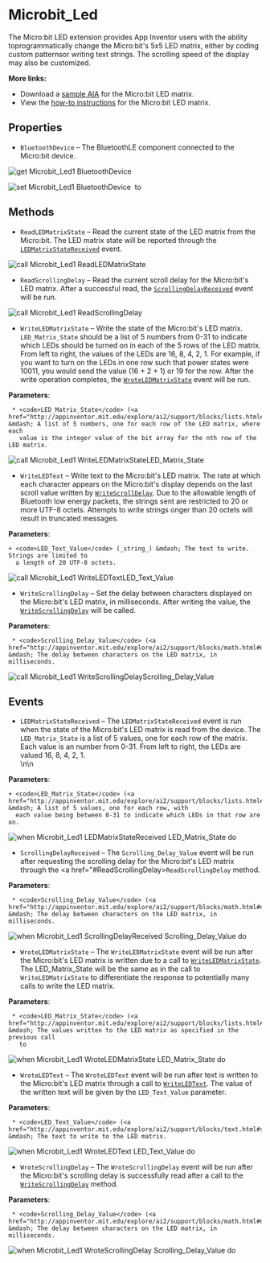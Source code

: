 # Microbit_Led

The Micro:bit LED extension provides App Inventor users with the ability toprogrammatically change the Micro:bit's 5x5 LED matrix, either by coding custom patternsor writing text strings. The scrolling speed of the display may also be customized.<br>

<strong>More links:</strong><ul><li>Download a <a href='/extensions/Microbit_Led.aia' target='_blank'>sample AIA</a> for the Micro:bit LED matrix.</li><li>View the <a href='/how-to/Microbit_Led.html' target='_blank'>how-to instructions</a> for the Micro:bit LED matrix.</li></ul>

## Properties

+ <a name="BluetoothDevice"></a>`BluetoothDevice` – The BluetoothLE component connected to the Micro:bit device.


![get Microbit_Led1 BluetoothDevice ](blocks/Microbit_Led.BluetoothDevice_getter.svg)


![set Microbit_Led1 BluetoothDevice  to](blocks/Microbit_Led.BluetoothDevice_setter.svg)

## Methods

+ <a name="ReadLEDMatrixState"></a>`ReadLEDMatrixState` – Read the current state of the LED matrix from the Micro:bit. The LED matrix state will be
 reported through the <a href="#LEDMatrixStateReceived"><code>LEDMatrixStateReceived</code></a>
 event.

![call Microbit_Led1 ReadLEDMatrixState](blocks/Microbit_Led.ReadLEDMatrixState.svg)

+ <a name="ReadScrollingDelay"></a>`ReadScrollingDelay` – Read the current scroll delay for the Micro:bit's LED matrix. After a successful read, the
 <a href="#ScrollingDelayReceived"><code>ScrollingDelayReceived</code></a> event will be run.

![call Microbit_Led1 ReadScrollingDelay](blocks/Microbit_Led.ReadScrollingDelay.svg)

+ <a name="WriteLEDMatrixState"></a>`WriteLEDMatrixState` – Write the state of the Micro:bit's LED matrix. <code>LED_Matrix_State</code> should be a list
 of 5 numbers from 0-31 to indicate which LEDs should be turned on in each of the 5 rows of the
 LED matrix. From left to right, the values of the LEDs are 16, 8, 4, 2, 1. For example, if you
 want to turn on the LEDs in one row such that power states were 10011, you would send the value
 (16 + 2 + 1) or 19 for the row. After the write operation completes, the
 <a href="#WroteLEDMatrixState"><code>WroteLEDMatrixState</code></a> event will be run.

 __Parameters__:

     * <code>LED_Matrix_State</code> (<a href="http://appinventor.mit.edu/explore/ai2/support/blocks/lists.html#makealist">_list_</a>) &mdash; A list of 5 numbers, one for each row of the LED matrix, where each
       value is the integer value of the bit array for the nth row of the LED matrix.

![call Microbit_Led1 WriteLEDMatrixStateLED_Matrix_State](blocks/Microbit_Led.WriteLEDMatrixState.svg)

+ <a name="WriteLEDText"></a>`WriteLEDText` – Write text to the Micro:bit's LED matrix. The rate at which each character appears on the
 Micro:bit's display depends on the last scroll value written by
 <a href="#WriteScrollDelay"><code>WriteScrollDelay</code></a>. Due to the allowable length of
 Bluetooth low energy packets, the strings sent are restricted to 20 or more UTF-8 octets.
 Attempts to write strings onger than 20 octets will result in truncated messages.

 __Parameters__:

    + <code>LED_Text_Value</code> (_string_) &mdash; The text to write. Strings are limited to
      a length of 20 UTF-8 octets.

![call Microbit_Led1 WriteLEDTextLED_Text_Value](blocks/Microbit_Led.WriteLEDText.svg)

+ <a name="WriteScrollingDelay"></a>`WriteScrollingDelay` – Set the delay between characters displayed on the Micro:bit's LED matrix, in milliseconds.
 After writing the value, the
 <a href="#WroteScrollingDelay"><code>WriteScrollingDelay</code></a> will be called.

 __Parameters__:

     * <code>Scrolling_Delay_Value</code> (<a href="http://appinventor.mit.edu/explore/ai2/support/blocks/math.html#number">_number_</a>) &mdash; The delay between characters on the LED matrix, in milliseconds.

![call Microbit_Led1 WriteScrollingDelayScrolling_Delay_Value](blocks/Microbit_Led.WriteScrollingDelay.svg)

## Events

+ <a name="LEDMatrixStateReceived"></a>`LEDMatrixStateReceived` – The <code>LEDMatrixStateReceived</code> event is run when the state of the Micro:bit's LED
 matrix is read from the device. The <code>LED_Matrix_State</code> is a list of 5 values, one
 for each row of the matrix. Each value is an number from 0-31. From left to right, the LEDs
 are valued 16, 8, 4, 2, 1.<br>\n\n

 __Parameters__:

    + <code>LED_Matrix_State</code> (<a href="http://appinventor.mit.edu/explore/ai2/support/blocks/lists.html#makealist">_list_</a>) &mdash; A list of 5 values, one for each row, with
      each value being between 0-31 to indicate which LEDs in that row are on.

![when Microbit_Led1 LEDMatrixStateReceived LED_Matrix_State do](blocks/Microbit_Led.LEDMatrixStateReceived.svg)

+ <a name="ScrollingDelayReceived"></a>`ScrollingDelayReceived` – The <code>Scrolling_Delay_Value</code> event will be run after requesting the scrolling delay
 for the Micro:bit's LED matrix through the
 <a href="#ReadScrollingDelay><code>ReadScrollingDelay</code></a> method.

 __Parameters__:

     * <code>Scrolling_Delay_Value</code> (<a href="http://appinventor.mit.edu/explore/ai2/support/blocks/math.html#number">_number_</a>) &mdash; The delay between characters on the LED matrix, in milliseconds.

![when Microbit_Led1 ScrollingDelayReceived Scrolling_Delay_Value do](blocks/Microbit_Led.ScrollingDelayReceived.svg)

+ <a name="WroteLEDMatrixState"></a>`WroteLEDMatrixState` – The <code>WriteLEDMatrixState</code> event will be run after the Micro:bit's LED matrix is
 written due to a call to <a href="#WriteLEDMatrixState"><code>WriteLEDMatrixState</code></a>.
 The LED_Matrix_State will be the same as in the call to <code>WriteLEDMatrixState</code> to
 differentiate the response to potentially many calls to write the LED matrix.

 __Parameters__:

     * <code>LED_Matrix_State</code> (<a href="http://appinventor.mit.edu/explore/ai2/support/blocks/lists.html#makealist">_list_</a>) &mdash; The values written to the LED matrix as specified in the previous call
       to

![when Microbit_Led1 WroteLEDMatrixState LED_Matrix_State do](blocks/Microbit_Led.WroteLEDMatrixState.svg)

+ <a name="WroteLEDText"></a>`WroteLEDText` – The <code>WroteLEDText</code> event will be run after text is written to the Micro:bit's LED
 matrix through a call to <a href="#WriteLEDText"><code>WriteLEDText</code></a>. The value of
 the written text will be given by the <code>LED_Text_Value</code> parameter.

 __Parameters__:

     * <code>LED_Text_Value</code> (<a href="http://appinventor.mit.edu/explore/ai2/support/blocks/text.html#string">_text_</a>) &mdash; The text to write to the LED matrix.

![when Microbit_Led1 WroteLEDText LED_Text_Value do](blocks/Microbit_Led.WroteLEDText.svg)

+ <a name="WroteScrollingDelay"></a>`WroteScrollingDelay` – The <code>WroteScrollingDelay</code> event will be run after the Micro:bit's scrolling delay
 is successfully read after a call to the
 <a href="#WriteScrollingDelay"><code>WriteScrollingDelay</code></a> method.

 __Parameters__:

     * <code>Scrolling_Delay_Value</code> (<a href="http://appinventor.mit.edu/explore/ai2/support/blocks/math.html#number">_number_</a>) &mdash; The delay between characters on the LED matrix, in milliseconds.

![when Microbit_Led1 WroteScrollingDelay Scrolling_Delay_Value do](blocks/Microbit_Led.WroteScrollingDelay.svg)


